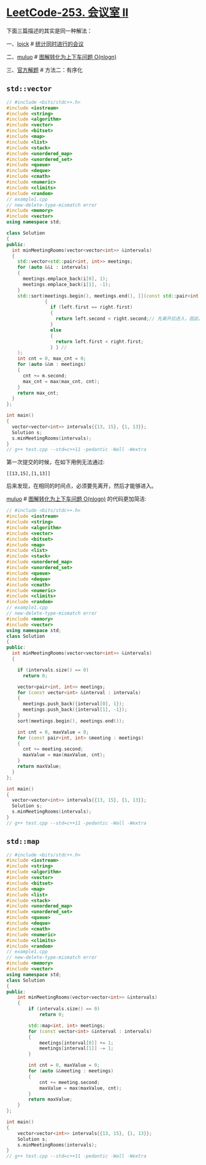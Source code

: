 # [LeetCode-253. 会议室 II](https://leetcode.cn/problems/meeting-rooms-ii/) 

下面三篇描述的其实是同一种解法：

一、[loick](https://leetcode.cn/u/loick/) # [统计同时进行的会议](https://leetcode.cn/problems/meeting-rooms-ii/solution/tong-ji-tong-shi-jin-xing-de-hui-yi-by-loick/)

二、[muluo](https://leetcode.cn/u/muluo-2/) # [图解转化为上下车问题 O(nlogn)](https://leetcode.cn/problems/meeting-rooms-ii/solution/tu-jie-zhuan-hua-wei-shang-xia-che-wen-t-uy2q/) 

三、[官方解题](https://leetcode.cn/problems/meeting-rooms-ii/solution/hui-yi-shi-ii-by-leetcode/) # 方法二：有序化



## `std::vector`



```c++
// #include <bits/stdc++.h>
#include <iostream>
#include <string>
#include <algorithm>
#include <vector>
#include <bitset>
#include <map>
#include <list>
#include <stack>
#include <unordered_map>
#include <unordered_set>
#include <queue>
#include <deque>
#include <cmath>
#include <numeric>
#include <climits>
#include <random>
// example1.cpp
// new-delete-type-mismatch error
#include <memory>
#include <vector>
using namespace std;

class Solution
{
public:
  int minMeetingRooms(vector<vector<int>> &intervals)
  {
    std::vector<std::pair<int, int>> meetings;
    for (auto &&i : intervals)
    {
      meetings.emplace_back(i[0], 1);
      meetings.emplace_back(i[1], -1);
    }
    std::sort(meetings.begin(), meetings.end(), [](const std::pair<int, int> &left, const std::pair<int, int> &right)
              {
                if (left.first == right.first) 
                {
                  return left.second < right.second;// 先离开后进入，因此离开要排在进入前面
                }
                else
                {
                  return left.first < right.first;
                } } //
    );
    int cnt = 0, max_cnt = 0;
    for (auto &&m : meetings)
    {
      cnt += m.second;
      max_cnt = max(max_cnt, cnt);
    }
    return max_cnt;
  }
};

int main()
{
  vector<vector<int>> intervals{{13, 15}, {1, 13}};
  Solution s;
  s.minMeetingRooms(intervals);
}
// g++ test.cpp --std=c++11 -pedantic -Wall -Wextra

```

第一次提交的时候，在如下用例无法通过:

```
[[13,15],[1,13]]
```

后来发现，在相同的时间点，必须要先离开，然后才能够进入。



[muluo](https://leetcode.cn/u/muluo-2/) # [图解转化为上下车问题 O(nlogn)](https://leetcode.cn/problems/meeting-rooms-ii/solution/tu-jie-zhuan-hua-wei-shang-xia-che-wen-t-uy2q/)  的代码更加简洁:

```c++
// #include <bits/stdc++.h>
#include <iostream>
#include <string>
#include <algorithm>
#include <vector>
#include <bitset>
#include <map>
#include <list>
#include <stack>
#include <unordered_map>
#include <unordered_set>
#include <queue>
#include <deque>
#include <cmath>
#include <numeric>
#include <climits>
#include <random>
// example1.cpp
// new-delete-type-mismatch error
#include <memory>
#include <vector>
using namespace std;
class Solution
{
public:
  int minMeetingRooms(vector<vector<int>> &intervals)
  {

    if (intervals.size() == 0)
      return 0;

    vector<pair<int, int>> meetings;
    for (const vector<int> &interval : intervals)
    {
      meetings.push_back({interval[0], 1});
      meetings.push_back({interval[1], -1});
    }
    sort(meetings.begin(), meetings.end());

    int cnt = 0, maxValue = 0;
    for (const pair<int, int> &meeting : meetings)
    {
      cnt += meeting.second;
      maxValue = max(maxValue, cnt);
    }
    return maxValue;
  }
};

int main()
{
  vector<vector<int>> intervals{{13, 15}, {1, 13}};
  Solution s;
  s.minMeetingRooms(intervals);
}
// g++ test.cpp --std=c++11 -pedantic -Wall -Wextra

```



## `std::map`

```c++
// #include <bits/stdc++.h>
#include <iostream>
#include <string>
#include <algorithm>
#include <vector>
#include <bitset>
#include <map>
#include <list>
#include <stack>
#include <unordered_map>
#include <unordered_set>
#include <queue>
#include <deque>
#include <cmath>
#include <numeric>
#include <climits>
#include <random>
// example1.cpp
// new-delete-type-mismatch error
#include <memory>
#include <vector>
using namespace std;
class Solution
{
public:
    int minMeetingRooms(vector<vector<int>> &intervals)
    {
        if (intervals.size() == 0)
            return 0;

        std::map<int, int> meetings;
        for (const vector<int> &interval : intervals)
        {
            meetings[interval[0]] += 1;
            meetings[interval[1]] -= 1;
        }

        int cnt = 0, maxValue = 0;
        for (auto &&meeting : meetings)
        {
            cnt += meeting.second;
            maxValue = max(maxValue, cnt);
        }
        return maxValue;
    }
};

int main()
{
    vector<vector<int>> intervals{{13, 15}, {1, 13}};
    Solution s;
    s.minMeetingRooms(intervals);
}
// g++ test.cpp --std=c++11 -pedantic -Wall -Wextra

```

